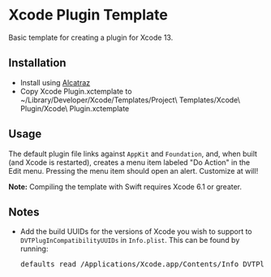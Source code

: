 # Xcode Plugin Template

Basic template for creating a plugin for Xcode 13.

## Installation

- Install using [Alcatraz](http://alcatraz.io/)
- Copy Xcode Plugin.xctemplate to ~/Library/Developer/Xcode/Templates/Project\ Templates/Xcode\ Plugin/Xcode\ Plugin.xctemplate

## Usage

The default plugin file links against `AppKit` and `Foundation`, and, when built (and Xcode is restarted), creates a menu item labeled "Do Action" in the Edit menu. Pressing the menu item should open an alert. Customize at will!

**Note:** Compiling the template with Swift requires Xcode 6.1 or greater.


## Notes

- Add the build UUIDs for the versions of Xcode you wish to support to `DVTPlugInCompatibilityUUIDs` in `Info.plist`. This can be found by running:

  <pre>defaults read /Applications/Xcode.app/Contents/Info DVTPlugInCompatibilityUUID</pre>
